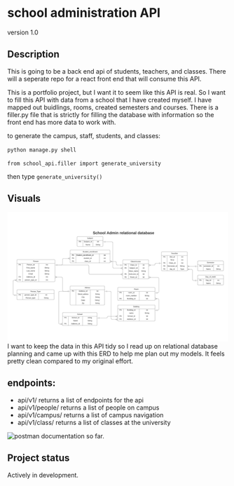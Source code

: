 # school administration API

version 1.0

## Description

This is going to be a back end api of students, teachers, and classes. There will a seperate repo for a react front end that will consume this API.

This is a portfolio project, but I want it to seem like this API is real. So I want to fill this API with data from a school that I have created myself. I have mapped out buidlings, rooms, created semesters and courses. There is a filler.py file that is strictly for filling the database with information so the front end has more data to work with.

to generate the campus, staff, students, and classes:

`python manage.py shell`

`from school_api.filler import generate_university`

then type `generate_university()`

## Visuals

![Entity Relationship Diagram](readmemedia/newERD.jpeg)
I want to keep the data in this API tidy so I read up on relational database planning and came up with this ERD to help me plan out my models. It feels pretty clean compared to my original effort.

## endpoints:

- api/v1/ returns a list of endpoints for the api
- api/v1/people/ returns a list of people on campus
- api/v1/campus/ returns a list of campus navigation
- api/v1/class/ returns a list of classes at the university

![postman documentation so far.](https://documenter.getpostman.com/view/13083017/TzRNEVCo#72231f70-c112-48d4-b17e-4d6dbafe2a0b)

## Project status

Actively in development.